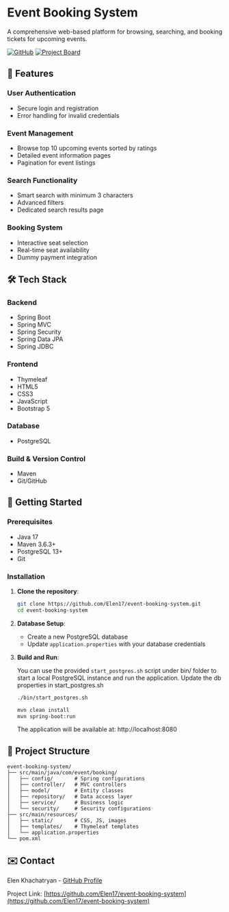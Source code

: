 # Event Booking System

A comprehensive web-based platform for browsing, searching, and booking tickets for upcoming events.

[![GitHub](https://img.shields.io/badge/GitHub-Repository-blue?style=flat-square)](https://github.com/Elen17/event-booking-system)
[![Project Board](https://img.shields.io/badge/Project-Board-blueviolet?style=flat-square)](https://github.com/users/Elen17/projects/2)

## 🎯 Features

### User Authentication

- Secure login and registration
- Error handling for invalid credentials

### Event Management

- Browse top 10 upcoming events sorted by ratings
- Detailed event information pages
- Pagination for event listings

### Search Functionality

- Smart search with minimum 3 characters
- Advanced filters
- Dedicated search results page

### Booking System

- Interactive seat selection
- Real-time seat availability
- Dummy payment integration

## 🛠️ Tech Stack

### Backend

- Spring Boot
- Spring MVC
- Spring Security
- Spring Data JPA
- Spring JDBC

### Frontend

- Thymeleaf
- HTML5
- CSS3
- JavaScript
- Bootstrap 5

### Database

- PostgreSQL

### Build & Version Control

- Maven
- Git/GitHub

## 🚀 Getting Started

### Prerequisites

- Java 17
- Maven 3.6.3+
- PostgreSQL 13+
- Git

### Installation

1. **Clone the repository**:
   ```bash
   git clone https://github.com/Elen17/event-booking-system.git
   cd event-booking-system
   ```

2. **Database Setup**:
    - Create a new PostgreSQL database
    - Update `application.properties` with your database credentials

3. **Build and Run**:

   You can use the provided `start_postgres.sh` script under bin/ folder
   to start a local PostgreSQL instance and run the application. 
   Update the db properties in start_postgres.sh
   ```bash
   ./bin/start_postgres.sh
   ```

   ```bash
   mvn clean install
   mvn spring-boot:run
   ```
   The application will be available at: http://localhost:8080

## 📂 Project Structure

```
event-booking-system/
├── src/main/java/com/event/booking/
│   ├── config/       # Spring configurations
│   ├── controller/   # MVC controllers
│   ├── model/        # Entity classes
│   ├── repository/   # Data access layer
│   ├── service/      # Business logic
│   └── security/     # Security configurations
├── src/main/resources/
│   ├── static/       # CSS, JS, images
│   ├── templates/    # Thymeleaf templates
│   └── application.properties
└── pom.xml
```

## ✉️ Contact

Elen Khachatryan - [GitHub Profile](https://github.com/Elen17)

Project Link: [https://github.com/Elen17/event-booking-system](https://github.com/Elen17/event-booking-system)
